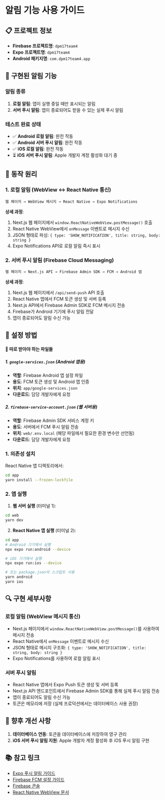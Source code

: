 # 알림 기능 사용 가이드

## 📋 프로젝트 정보

- **Firebase 프로젝트명**: `dpm17team4`
- **Expo 프로젝트명**: `dpm17team4`
- **Android 패키지명**: `com.dpm17team4.app`

## 🔔 구현된 알림 기능

### 알림 종류
1. **로컬 알림**: 앱이 실행 중일 때만 표시되는 알림
2. **서버 푸시 알림**: 앱이 종료되어도 받을 수 있는 실제 푸시 알림

### 테스트 완료 상태
- ✅ **Android 로컬 알림**: 완전 작동
- ✅ **Android 서버 푸시 알림**: 완전 작동
- ✅ **iOS 로컬 알림**: 완전 작동
- ⏳ **iOS 서버 푸시 알림**: Apple 개발자 계정 활성화 대기 중

## 🔧 동작 원리

### 1. 로컬 알림 (WebView ↔ React Native 통신)
```
웹 페이지 → WebView 메시지 → React Native → Expo Notifications
```

**상세 과정**:
1. Next.js 웹 페이지에서 `window.ReactNativeWebView.postMessage()` 호출
2. React Native WebView에서 `onMessage` 이벤트로 메시지 수신
3. JSON 형태로 파싱: `{ type: 'SHOW_NOTIFICATION', title: string, body: string }`
4. Expo Notifications API로 로컬 알림 즉시 표시

### 2. 서버 푸시 알림 (Firebase Cloud Messaging)
```
웹 페이지 → Next.js API → Firebase Admin SDK → FCM → Android 앱
```

**상세 과정**:
1. Next.js 웹 페이지에서 `/api/send-push` API 호출
2. React Native 앱에서 FCM 토큰 생성 및 서버 등록
3. Next.js API에서 Firebase Admin SDK로 FCM 메시지 전송
4. Firebase가 Android 기기에 푸시 알림 전달
5. 앱이 종료되어도 알림 수신 가능

## 🚀 설정 방법

#### 🔑 따로 받아야 하는 파일들

##### 1. `google-services.json` (Android 앱용)
- **역할**: Firebase Android 앱 설정 파일
- **용도**: FCM 토큰 생성 및 Android 앱 인증
- **위치**: `app/google-services.json`
- **다운로드**: 담당 개발자에게 요청

##### 2. `firebase-service-account.json` (웹 서버용)
- **역할**: Firebase Admin SDK 서비스 계정 키
- **용도**: 서버에서 FCM 푸시 알림 전송
- **위치**: `web/.env.local` (해당 파일에서 필요한 환경 변수만 선언됨)
- **다운로드**: 담당 개발자에게 요청

### 1. 의존성 설치

React Native 앱 디렉토리에서:
```bash
cd app
yarn install --frozen-lockfile
```

### 2. 앱 실행

1. **웹 서버 실행** (터미널 1):
```bash
cd web
yarn dev
```

2. **React Native 앱 실행** (터미널 2):
```bash
cd app
# Android 기기에서 실행
npx expo run:android --device

# iOS 기기에서 실행
npx expo run:ios --device

# 또는 package.json의 스크립트 사용
yarn android
yarn ios
```

## 🔍 구현 세부사항

### 로컬 알림 (WebView 메시지 통신)
- Next.js 페이지에서 `window.ReactNativeWebView.postMessage()`를 사용하여 메시지 전송
- React Native에서 `onMessage` 이벤트로 메시지 수신
- JSON 형태로 메시지 구조화: `{ type: 'SHOW_NOTIFICATION', title: string, body: string }`
- Expo Notifications를 사용하여 로컬 알림 표시

### 서버 푸시 알림
- React Native 앱에서 Expo Push 토큰 생성 및 서버 등록
- Next.js API 엔드포인트에서 Firebase Admin SDK를 통해 실제 푸시 알림 전송
- 앱이 종료되어도 알림 수신 가능
- 토큰은 메모리에 저장 (실제 프로덕션에서는 데이터베이스 사용 권장)

## 🔮 향후 개선 사항

1. **데이터베이스 연동**: 토큰을 데이터베이스에 저장하여 영구 관리
7. **iOS 서버 푸시 알림 지원**: Apple 개발자 계정 활성화 후 iOS 푸시 알림 구현

## 📚 참고 링크

- [Expo 푸시 알림 가이드](https://docs.expo.dev/push-notifications/overview/)
- [Firebase FCM 설정 가이드](https://docs.expo.dev/push-notifications/fcm-credentials/)
- [Firebase 콘솔](https://console.firebase.google.com/)
- [React Native WebView 문서](https://github.com/react-native-webview/react-native-webview)